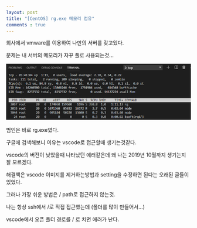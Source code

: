 ```yaml
---
layout: post
title: "[CentOS] rg.exe 메모리 점유"
comments : true
---
```


회사에서 vmware를 이용하여 나만의 서버를 갖고있다.

문제는 내 서버의 메모리가 자꾸 풀로 사용되는것...


![rg](/img/rg.PNG)


범인은 바로 rg.exe였다.

구글에 검색해보니 이유는 vscode로 접근할때 생기는것같다.

vscode의 버전이 낮았을때 나타났던 에러같은데 왜 나는 2019년 10월까지 생기는지 잘 모르겠다.

해결책은 vscode 이미지를 제거하는방법과 setting을 수정하면 된다는 오래된 글들이 있었다. 

그러나 가장 쉬운 방법은 / path로 접근하지 않는것.

나는 항상 ssh에서 /로 직접 접근했는데 (폴더를 많이 만들어서...)

vscode에서 오픈 폴더 경로를 / 로 치면 에러가 난다.